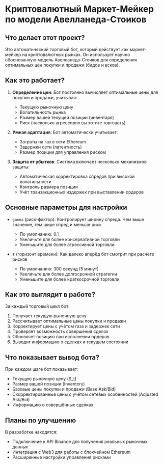 # Криптовалютный Маркет-Мейкер по модели Авелланеда-Стоиков

## Что делает этот проект?

Это автоматический торговый бот, который действует как маркет-мейкер на криптовалютных рынках. Он использует научно обоснованную модель Авелланеда-Стоиков для определения оптимальных цен покупки и продажи (бидов и асков).

## Как это работает?

1. **Определение цен**: Бот постоянно вычисляет оптимальные цены для покупки и продажи, учитывая:
   - Текущую рыночную цену
   - Волатильность рынка
   - Размер вашей текущей позиции (инвентаря)
   - Риск (насколько агрессивно вы хотите торговать)

2. **Умная адаптация**: Бот автоматически учитывает:
   - Затраты на газ в сети Ethereum
   - Задержки сети (латентность)
   - Размер позиции для управления риском

3. **Защита от убытков**: Система включает несколько механизмов защиты:
   - Автоматическая корректировка спредов при высокой волатильности
   - Контроль размера позиции
   - Учёт транзакционных издержек при выставлении ордеров

## Основные параметры для настройки

- `gamma` (риск-фактор): Контролирует ширину спреда. Чем выше значение, тем шире спред и меньше риск
  - По умолчанию: 0.1
  - Увеличьте для более консервативной торговли
  - Уменьшите для более агрессивной торговли

- `T` (горизонт времени): Как далеко вперёд бот смотрит при расчёте рисков
  - По умолчанию: 300 секунд (5 минут)
  - Увеличьте для более долгосрочной стратегии
  - Уменьшите для более краткосрочной торговли

## Как это выглядит в работе?

За каждый торговый цикл бот:
1. Получает текущую рыночную цену
2. Рассчитывает оптимальные цены покупки и продажи
3. Корректирует цены с учётом газа и задержек сети
4. Проверяет возможность совершения сделок
5. Обновляет позицию при исполнении ордеров
6. Выводит информацию о сделках и текущем состоянии

## Что показывает вывод бота?

При каждом шаге бот показывает:
- Текущую рыночную цену (S_t)
- Размер вашей позиции (Inventory)
- Базовые цены покупки и продажи (Base Ask/Bid)
- Скорректированные цены с учётом сетевых особенностей (Adjusted Ask/Bid)
- Информацию о совершённых сделках

## Планы по улучшению

В разработке находятся:
- Подключение к API Binance для получения реальных рыночных данных
- Интеграция с Web3 для работы с блокчейном Ethereum
- Расширенные настройки управления рисками
